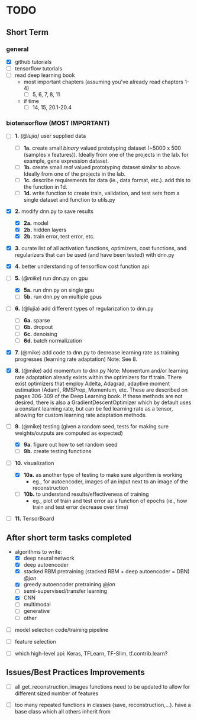 # TODO
## Short Term

### general
- [x] github tutorials
- [ ] tensorflow tutorials
- [ ] read deep learning book
	- most important chapters (assuming you've already read chapters 1-4)
		- [ ] 5, 6, 7, 8, 11
	- if time
		- [ ] 14, 15, 20.1-20.4

### biotensorflow (MOST IMPORTANT)
- [ ] **1.** *(@lujia)*  user supplied data
	- [ ] **1a.** create small *binary* valued prototyping dataset (~5000 x 500 (samples x features)). Ideally from one of the projects in the lab. for example, gene expression dataset.
	- [ ] **1b.** create small *real* valued prototyping dataset similar to above. Ideally from one of the projects in the lab.
	- [ ] **1c.** describe requirements for data (ie., data format, etc.). add this to the function in 1d.
	- [ ] **1d.** write function to create train, validation, and test sets from a single dataset and function to utils.py
- [x] **2.** modify dnn.py to save results
	- [x] **2a.** model 
	- [x] **2b.** hidden layers
	- [x] **2b.** train error, test error, etc.
- [x] **3.** curate list of all activation functions, optimizers, cost functions, and regularizers that can be used (and have been tested) with dnn.py
- [x] **4.** better understanding of tensorflow cost function api
- [ ] **5.** (*@mike*) run dnn.py on gpu
	- [x] **5a.** run dnn.py on single gpu
	- [ ] **5b.** run dnn.py on multiple gpus
- [ ] **6.** (@lujia) add different types of regularization to dnn.py
	- [ ] **6a.** sparse
	- [ ] **6b.** dropout
	- [ ] **6c.** denoising
	- [ ] **6d.** batch normalization
- [x] **7.** (@mike) add code to dnn.py to decrease learning rate as training progresses (learning rate adaptation) Note: See 8.
- [x] **8.** (@mike) add momentum to dnn.py Note: Momentum and/or learning rate adaptation already exists within the optimizers for tf.train. There exist optimizers that employ Adelta, Adagrad, adaptive moment estimation (Adam), RMSProp, Momentum, etc. These are described on pages 306-309 of the Deep Learning book. If these methods are not desired, there is also a GradientDescentOptimizer which by default uses a constant learning rate, but can be fed learning rate as a tensor, allowing for custom learning rate adaptation methods. 
- [ ] **9.** (@mike) testing (given a random seed, tests for making sure weights/outputs are computed as expected)
	- [x] **9a.** figure out how to set random seed
	- [ ] **9b.** create testing functions
- [ ] **10.** visualization 
	- [x] **10a.** as another type of testing to make sure algorithm is working
		- eg., for autoencoder, images of an input next to an image of the reconstruction
	- [ ] **10b.** to understand results/effectiveness of training
		- eg., plot of train and test error as a function of epochs (ie., how train and test error decrease over time)
- [ ] **11.** TensorBoard


## After short term tasks completed
- algorithms to write:
	- [x] deep neural network
	- [x] deep autoencoder 
	- [x] stacked RBM pretraining (stacked RBM + deep autoencoder = DBN) *@jon*
	- [x] greedy autoencoder pretraining *@jon*
	- [ ] semi-supervised/transfer learning
	- [x] CNN
	- [ ] multimodal
	- [ ] generative
	- [ ] other
- [ ] model selection code/training pipeline
- [ ] feature selection 
- [ ] which high-level api: Keras, TFLearn, TF-Slim, tf.contrib.learn?


## Issues/Best Practices Improvements
- [ ] all get_reconstruction_images functions need to be updated to allow for different sized number of features
- [ ] too many repeated functions in classes (save, reconstruction,...). have a base class which all others inherit from

